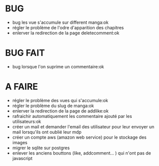 # BUG
- bug les vue s'accumule sur different manga:ok
- régler le problème de l'odre d'apparition des chapitres
- enlerver la redirection de la page deletecomment:ok

# BUG FAIT
- bug lorsque l'on suprime un commentaire:ok


# A FAIRE
- régler le problème des vues qui s'accumule:ok
- régler le problème du slug de manga:ok
- enlerver la redirection de la page de addlike:ok
- rafraichir automatiquement les commentaire ajouté par les utilisateurs:ok
- créer un mail et demander l'email des utilisateur pour leur envoyer un mail lorsqu'ils ont oublié leur mdp
- créer un compte aws (amazon web service) pour le stockage des images 
- migrer le sqlite sur postgres  
- enlever les anciens bouttons (like, addcomment... ) qui n'ont pas de javascript